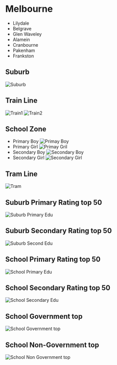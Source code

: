 # Melbourne

* Lilydale
* Belgrave
* Glen Waveley
* Alamein
* Cranbourne
* Pakenham
* Frankston

## Suburb
![Suburb](../images/home_train/suburb.png)

## Train Line
![Train1](../images/home_train/train.png)
![Train2](../images/home_train/train1.png)

## School Zone
* Primary Boy
![Primay Boy](../images/home_train/primary_boy.png)
* Primary Girl
![Primay Gril](../images/home_train/primary_girl.png)
* Secondary Boy
![Secondary Boy](../images/home_train/secondary_boy.png)
* Secondary Girl
![Secondary Girl](../images/home_train/secondary_girl.png)

## Tram Line
![Tram](../images/home_train/tram.png)

## Suburb Primary Rating top 50
![Suburb Primary Edu](../images/home_train/suburb_primary_50.png)

## Suburb Secondary Rating top 50
![Suburb Second Edu](../images/home_train/suburb_secondary_50.png)

## School Primary Rating top 50
![School Primary Edu](../images/home_train/school_primary_50.png)

## School Secondary Rating top 50
![School Secondary Edu](../images/home_train/school_secondary_50.png)

## School Government top
![School Government top](../images/home_train/school_gov.png)

## School Non-Government top
![School Non Government top](../images/home_train/school_nongov.png)
